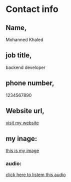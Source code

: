 # Contact info
## Name,
Mohanned Khaled
## job title, 
backend developer
## phone number,
1234567890
## Website url,
[visit my website](https://mohammedkhaled.com)


## my inage: 
[this is my image](mohammed-khaled-professional-inage.jpg)


### audio:
[click here to listem this audio](audio.mp3)